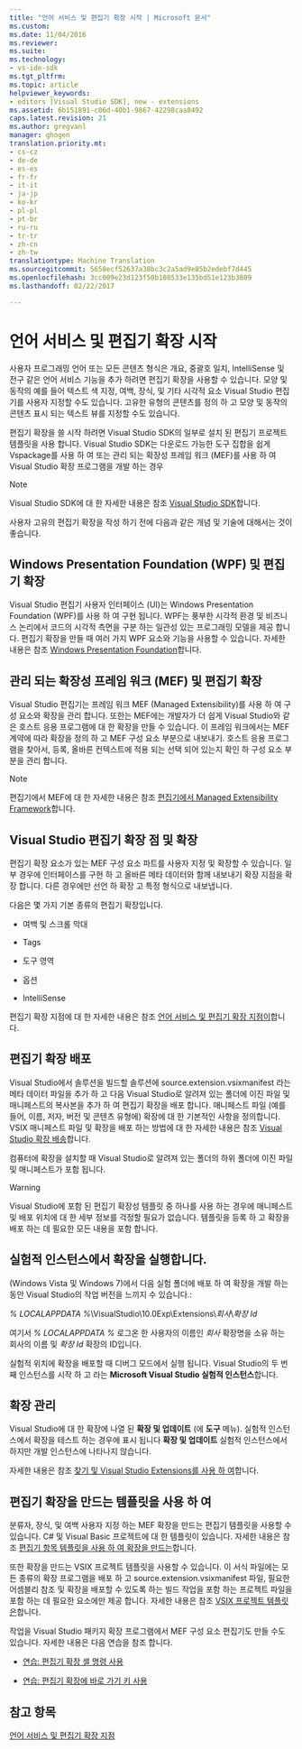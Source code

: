 ```yaml
---
title: "언어 서비스 및 편집기 확장 시작 | Microsoft 문서"
ms.custom: 
ms.date: 11/04/2016
ms.reviewer: 
ms.suite: 
ms.technology:
- vs-ide-sdk
ms.tgt_pltfrm: 
ms.topic: article
helpviewer_keywords:
- editors [Visual Studio SDK], new - extensions
ms.assetid: 6b151891-c06d-40b1-9867-42298caa8492
caps.latest.revision: 21
ms.author: gregvanl
manager: ghogen
translation.priority.mt:
- cs-cz
- de-de
- es-es
- fr-fr
- it-it
- ja-jp
- ko-kr
- pl-pl
- pt-br
- ru-ru
- tr-tr
- zh-cn
- zh-tw
translationtype: Machine Translation
ms.sourcegitcommit: 5658ecf52637a38bc3c2a5ad9e85b2edebf7d445
ms.openlocfilehash: 3cc009e23d123f50b108533e135bd51e123b3809
ms.lasthandoff: 02/22/2017

---
```

# <a name="getting-started-with-language-service-and-editor-extensions"></a>언어 서비스 및 편집기 확장 시작
사용자 프로그래밍 언어 또는 모든 콘텐츠 형식은 개요, 중괄호 일치, IntelliSense 및 전구 같은 언어 서비스 기능을 추가 하려면 편집기 확장을 사용할 수 있습니다. 모양 및 동작의 예를 들어 텍스트 색 지정, 여백, 장식, 및 기타 시각적 요소 Visual Studio 편집기를 사용자 지정할 수도 있습니다. 고유한 유형의 콘텐츠를 정의 하 고 모양 및 동작의 콘텐츠 표시 되는 텍스트 뷰를 지정할 수도 있습니다.  
  
 편집기 확장을 쓸 시작 하려면 Visual Studio SDK의 일부로 설치 된 편집기 프로젝트 템플릿을 사용 합니다. Visual Studio SDK는 다운로드 가능한 도구 집합을 쉽게 Vspackage를 사용 하 여 또는 관리 되는 확장성 프레임 워크 (MEF)를 사용 하 여 Visual Studio 확장 프로그램을 개발 하는 경우  
  
> [!NOTE]
>  Visual Studio SDK에 대 한 자세한 내용은 참조 [Visual Studio SDK](../extensibility/visual-studio-sdk.md)합니다.  
  
 사용자 고유의 편집기 확장을 작성 하기 전에 다음과 같은 개념 및 기술에 대해서는 것이 좋습니다.  
  
## <a name="the-windows-presentation-foundation-wpf-and-editor-extensions"></a>Windows Presentation Foundation (WPF) 및 편집기 확장  
 Visual Studio 편집기 사용자 인터페이스 (UI)는 Windows Presentation Foundation (WPF)를 사용 하 여 구현 됩니다. WPF는 풍부한 시각적 환경 및 비즈니스 논리에서 코드의 시각적 측면을 구분 하는 일관성 있는 프로그래밍 모델을 제공 합니다. 편집기 확장을 만들 때 여러 가지 WPF 요소와 기능을 사용할 수 있습니다. 자세한 내용은 참조 [Windows Presentation Foundation](http://msdn.microsoft.com/Library/f667bd15-2134-41e9-b4af-5ced6fafab5d)합니다.  
  
## <a name="the-managed-extensibility-framework-mef-and-editor-extensions"></a>관리 되는 확장성 프레임 워크 (MEF) 및 편집기 확장  
 Visual Studio 편집기는 프레임 워크 MEF (Managed Extensibility)를 사용 하 여 구성 요소와 확장을 관리 합니다. 또한는 MEF에는 개발자가 더 쉽게 Visual Studio와 같은 호스트 응용 프로그램에 대 한 확장을 만들 수 있습니다. 이 프레임 워크에서는 MEF 계약에 따라 확장을 정의 하 고 MEF 구성 요소 부분으로 내보내기. 호스트 응용 프로그램을 찾아서, 등록, 올바른 컨텍스트에 적용 되는 선택 되어 있는지 확인 하 구성 요소 부분을 관리 합니다.  
  
> [!NOTE]
>  편집기에서 MEF에 대 한 자세한 내용은 참조 [편집기에서 Managed Extensibility Framework](../extensibility/managed-extensibility-framework-in-the-editor.md)합니다.  
  
## <a name="visual-studio-editor-extension-points-and-extensions"></a>Visual Studio 편집기 확장 점 및 확장  
 편집기 확장 요소가 있는 MEF 구성 요소 파트를 사용자 지정 및 확장할 수 있습니다. 일부 경우에 인터페이스를 구현 하 고 올바른 메타 데이터와 함께 내보내기 확장 지점을 확장 합니다. 다른 경우에만 선언 하 확장 고 특정 형식으로 내보냅니다.  
  
 다음은 몇 가지 기본 종류의 편집기 확장입니다.  
  
-   여백 및 스크롤 막대  
  
-   Tags  
  
-   도구 영역  
  
-   옵션  
  
-   IntelliSense  
  
 편집기 확장 지점에 대 한 자세한 내용은 참조 [언어 서비스 및 편집기 확장 지점이](../extensibility/language-service-and-editor-extension-points.md)합니다.  
  
## <a name="deploying-editor-extensions"></a>편집기 확장 배포  
 Visual Studio에서 솔루션을 빌드할 솔루션에 source.extension.vsixmanifest 라는 메타 데이터 파일을 추가 하 고 다음 Visual Studio로 알려져 있는 폴더에 이진 파일 및 매니페스트의 복사본을 추가 하 여 편집기 확장을 배포 합니다. 매니페스트 파일 (예를 들어, 이름, 저자, 버전 및 콘텐츠 유형에) 확장에 대 한 기본적인 사항을 정의합니다. VSIX 매니페스트 파일 및 확장을 배포 하는 방법에 대 한 자세한 내용은 참조 [Visual Studio 확장 배송](../extensibility/shipping-visual-studio-extensions.md)합니다.  
  
 컴퓨터에 확장을 설치할 때 Visual Studio로 알려져 있는 폴더의 하위 폴더에 이진 파일 및 매니페스트가 포함 됩니다.  
  
> [!WARNING]
>  Visual Studio에 포함 된 편집기 확장성 템플릿 중 하나를 사용 하는 경우에 매니페스트 및 배포 위치에 대 한 세부 정보를 걱정할 필요가 없습니다. 템플릿을 등록 하 고 확장을 배포 하는 데 필요한 모든 내용을 포함 합니다.  
  
## <a name="running-extensions-in-the-experimental-instance"></a>실험적 인스턴스에서 확장을 실행합니다.  
 (Windows Vista 및 Windows 7)에서 다음 실험 폴더에 배포 하 여 확장을 개발 하는 동안 Visual Studio의 작업 버전을 느끼지 수 있습니다.:  
  
 *% LOCALAPPDATA %*\VisualStudio\10.0Exp\Extensions\\*회사*\\*확장 Id*  
  
 여기서 *% LOCALAPPDATA %* 로그온 한 사용자의 이름인 *회사* 확장명을 소유 하는 회사의 이름 및 *확장 Id* 확장의 ID입니다.  
  
 실험적 위치에 확장을 배포할 때 디버그 모드에서 실행 됩니다. Visual Studio의 두 번째 인스턴스를 시작 하 고 라는 **Microsoft Visual Studio 실험적 인스턴스**합니다.  
  
## <a name="managing-extensions"></a>확장 관리  
 Visual Studio에 대 한 확장에 나열 된 **확장 및 업데이트** (에 **도구** 메뉴). 실험적 인스턴스에서 확장을 테스트 하는 경우에 표시 됩니다 **확장 및 업데이트** 실험적 인스턴스에서 하지만 개발 인스턴스에 나타나지 않습니다.  
  
 자세한 내용은 참조 [찾기 및 Visual Studio Extensions를 사용 하 여](../ide/finding-and-using-visual-studio-extensions.md)합니다.  
  
## <a name="using-templates-to-create-editor-extensions"></a>편집기 확장을 만드는 템플릿을 사용 하 여  
 분류자, 장식, 및 여백 사용자 지정 하는 MEF 확장을 만드는 편집기 템플릿을 사용할 수 있습니다. C# 및 Visual Basic 프로젝트에 대 한 템플릿이 있습니다. 자세한 내용은 참조 [편집기 항목 템플릿을 사용 하 여 확장을 만드는](../extensibility/creating-an-extension-with-an-editor-item-template.md)합니다.  
  
 또한 확장을 만드는 VSIX 프로젝트 템플릿을 사용할 수 있습니다. 이 서식 파일에는 모든 종류의 확장 프로그램을 배포 하 고 source.extension.vsixmanifest 파일, 필요한 어셈블리 참조 및 확장을 배포할 수 있도록 하는 빌드 작업을 포함 하는 프로젝트 파일을 포함 하는 데 필요한 요소에만 제공 합니다. 자세한 내용은 참조 [VSIX 프로젝트 템플릿은](../extensibility/vsix-project-template.md)합니다.  
  
 작업을 Visual Studio 패키지 확장 프로그램에서 MEF 구성 요소 편집기도 만들 수도 있습니다. 자세한 내용은 다음 연습을 참조 합니다.  
  
-   [연습: 편집기 확장 셸 명령 사용](../extensibility/walkthrough-using-a-shell-command-with-an-editor-extension.md)  
  
-   [연습: 편집기 확장에 바로 가기 키 사용](../extensibility/walkthrough-using-a-shortcut-key-with-an-editor-extension.md)  
  
## <a name="see-also"></a>참고 항목  
 [언어 서비스 및 편집기 확장 지점](../extensibility/language-service-and-editor-extension-points.md)
